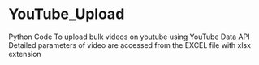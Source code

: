 # YouTube_Upload
Python Code 
To upload bulk videos on youtube using YouTube Data API 
Detailed parameters of video are accessed from the EXCEL file with xlsx extension
